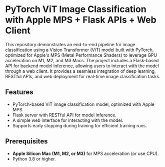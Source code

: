 # PyTorch ViT Image Classification with Apple MPS + Flask APIs + Web Client

This repository demonstrates an end-to-end pipeline for image classification using a Vision Transformer (ViT) model built with PyTorch, optimized for Apple's MPS (Metal Performance Shaders) to leverage GPU acceleration on M1, M2, and M3 Macs. The project includes a Flask-based API for backend model inference, allowing users to interact with the model through a web client. It provides a seamless integration of deep learning, RESTful APIs, and web deployment for real-time image classification tasks.


## Features
- PyTorch-based ViT image classification model, optimized with Apple MPS.
- Flask server with RESTful API for model inference.
- A simple web interface for interacting with the model.
- Supports early stopping during training for efficient training runs.

## Prerequisites
- **Apple Silicon Mac (M1, M2, or M3)** for MPS acceleration (or use CPU).
- Python 3.8 or higher.